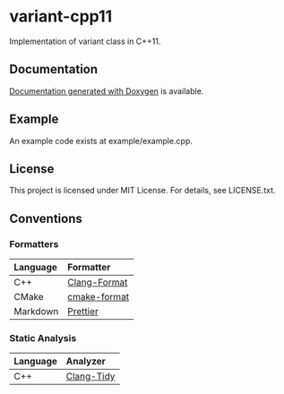 # variant-cpp11

Implementation of variant class in C++11.

## Documentation

[Documentation generated with Doxygen](https://musicscience37.gitlab.io/variant-cpp11/)
is available.

## Example

An example code exists at example/example.cpp.

## License

This project is licensed under MIT License.
For details, see LICENSE.txt.

## Conventions

### Formatters

| Language | Formatter                                                    |
| :------- | :----------------------------------------------------------- |
| C++      | [Clang-Format](https://clang.llvm.org/docs/ClangFormat.html) |
| CMake    | [cmake-format](https://github.com/cheshirekow/cmake_format)  |
| Markdown | [Prettier](https://prettier.io/)                             |

### Static Analysis

| Language | Analyzer                                               |
| :------- | :----------------------------------------------------- |
| C++      | [Clang-Tidy](https://clang.llvm.org/extra/clang-tidy/) |
